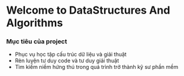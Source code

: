# Welcome to DataStructures And Algorithms

### Mục tiêu của project

- Phục vụ học tập cấu trúc dữ liệu và giải thuật
- Rèn luyện tư duy code và tư duy giải thuật
- Tìm kiếm niềm hứng thú trong quá trình trở thành kỹ sư phần mềm
